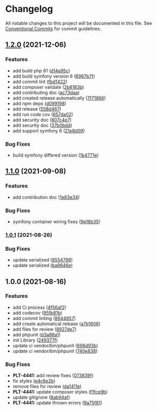 # Changelog

All notable changes to this project will be documented in this file. See
[Conventional Commits](https://conventionalcommits.org) for commit guidelines.

## [1.2.0](https://github.com/MacPaw/BehatMessengerContext/compare/v1.1.0...v1.2.0) (2021-12-06)


### Features

* add build php 81 ([d14a95c](https://github.com/MacPaw/BehatMessengerContext/commit/d14a95c4dd6cf8feaaab1123b677cdd875fe73f3))
* add build symfony version 6 ([6967b7f](https://github.com/MacPaw/BehatMessengerContext/commit/6967b7f2cd4f275493d41539e7f1713f4d82d823))
* add commit lint ([fbd1422](https://github.com/MacPaw/BehatMessengerContext/commit/fbd142231f8d6a0f2ab08016844ffc1e160318a0))
* add composer validate ([2b8183b](https://github.com/MacPaw/BehatMessengerContext/commit/2b8183b6ffc07044078712aeb2b42ad903f3fefc))
* add contributing doc ([ac73daa](https://github.com/MacPaw/BehatMessengerContext/commit/ac73daa7ad5994c272791a4e521230f0c1f180f4))
* add created release automatically ([7f71966](https://github.com/MacPaw/BehatMessengerContext/commit/7f71966d10bba8b94e3d9aaa144fac678f0439d7))
* add npm deps ([d099198](https://github.com/MacPaw/BehatMessengerContext/commit/d099198cf64ca6e69e0e26421c734d81f4403697))
* add release ([558d467](https://github.com/MacPaw/BehatMessengerContext/commit/558d467418de7cfaae5d93c2d4048d62d342e7f5))
* add run code cov ([657da02](https://github.com/MacPaw/BehatMessengerContext/commit/657da025e8e14048809ced5ea2e7af696f1993f8))
* add security doc ([807c4e7](https://github.com/MacPaw/BehatMessengerContext/commit/807c4e70b41e802051b321365e3f431c9fd0d396))
* add security doc ([37b0bdd](https://github.com/MacPaw/BehatMessengerContext/commit/37b0bdd3885eb5a38702700e87b7b191f0446e7a))
* add support symfony 6 ([21e8d09](https://github.com/MacPaw/BehatMessengerContext/commit/21e8d09a64642ed12b01d26444c677d9721c2abe))


### Bug Fixes

* build symfony differed  version ([1b4771e](https://github.com/MacPaw/BehatMessengerContext/commit/1b4771ebe7b40bdd7f1fb8deb5934856b6863859))

## [1.1.0](https://github.com/MacPaw/BehatMessengerContext/compare/v1.0.1...v1.1.0) (2021-09-08)


### Features

* add contribution doc ([1e83e34](https://github.com/MacPaw/BehatMessengerContext/commit/1e83e340cf664352a4d15e2eac9822a2c1b0f08f))


### Bug Fixes

* symfony container wiring fixes ([9e18b35](https://github.com/MacPaw/BehatMessengerContext/commit/9e18b3550b854c9c4953929d98675b99e7caf8f9))

### [1.0.1](https://github.com/MacPaw/BehatMessengerContext/compare/v1.0.0...v1.0.1) (2021-08-26)


### Bug Fixes

* update serialized ([8554798](https://github.com/MacPaw/BehatMessengerContext/commit/8554798d39ae6d0bd11735f4bf23073e03466f18))
* update serialized ([ba9646e](https://github.com/MacPaw/BehatMessengerContext/commit/ba9646e88a46c0e25927e748e7bfdd4869519f5e))

## 1.0.0 (2021-08-16)


### Features

* add Ci process ([4f56af2](https://github.com/MacPaw/BehatMessengerContext/commit/4f56af29d3668a1ede2e746aa22fe58b437bde46))
* add codecov ([95fb81b](https://github.com/MacPaw/BehatMessengerContext/commit/95fb81b606c9db9acf5d8f853d4df25022975172))
* add commit linting ([8644857](https://github.com/MacPaw/BehatMessengerContext/commit/8644857a38140950366afd097a9fc9cb8878fa56))
* add create automatical release ([a7b1606](https://github.com/MacPaw/BehatMessengerContext/commit/a7b16062affea009158d032630285f96e3119918))
* add files for review ([8927de7](https://github.com/MacPaw/BehatMessengerContext/commit/8927de7971d21066d1981ceb259ed29d735a521a))
* add phpunit ([d3a88a1](https://github.com/MacPaw/BehatMessengerContext/commit/d3a88a1a7fea9534cc49183c8e03dbe06fd4b148))
* init Library ([249377f](https://github.com/MacPaw/BehatMessengerContext/commit/249377f916fa89dc1dec6121421ae85e589edc9d))
* update ci vendor/bin/phpunit ([698d93b](https://github.com/MacPaw/BehatMessengerContext/commit/698d93b23c9bdba01a9f59e47d71df410eb499bc))
* update ci vendor/bin/phpunit ([740e838](https://github.com/MacPaw/BehatMessengerContext/commit/740e838698d70ca2aa8fbd0384d566d7c1079f65))


### Bug Fixes

* **PLT-4441:** add review fixes ([073839f](https://github.com/MacPaw/BehatMessengerContext/commit/073839f6269b44f079535d157b965691388fd3a3))
* fix styles ([e4c6e2b](https://github.com/MacPaw/BehatMessengerContext/commit/e4c6e2be609e987fbdcd84264b37d451e8f52dda))
* remove files for review ([da1411e](https://github.com/MacPaw/BehatMessengerContext/commit/da1411e0e2dd4603d71c6711dbbc4e7379174058))
* **PLT-4441:** update composer styles ([f1fce9b](https://github.com/MacPaw/BehatMessengerContext/commit/f1fce9b7f3b205702650edb1831f00d92ce355e5))
* update gitignore ([8ab94af](https://github.com/MacPaw/BehatMessengerContext/commit/8ab94afbb3388d8608e0e4a000ab21d81f7be4af))
* **PLT-4441:** update thrown errors ([9a75f81](https://github.com/MacPaw/BehatMessengerContext/commit/9a75f81f420ebf1f564a653053a3e86331b2abfe))
